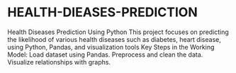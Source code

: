 # HEALTH-DIEASES-PREDICTION
Health Diseases Prediction Using Python  This project focuses on predicting the likelihood of various health diseases such as diabetes, heart disease, using Python, Pandas, and visualization tools Key Steps in the Working Model:  Load dataset using Pandas.  Preprocess and clean the data.  Visualize relationships with graphs.  
